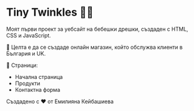 # Tiny Twinkles 👶✨

Моят първи проект за уебсайт на бебешки дрешки, създаден с HTML, CSS и JavaScript.

🎯 Целта е да се създаде онлайн магазин, който обслужва клиенти в България и UK.

📁 Страници:
- Начална страница
- Продукти
- Контактна форма

Създадено с ❤️ от Емилияна Кейбашиева
